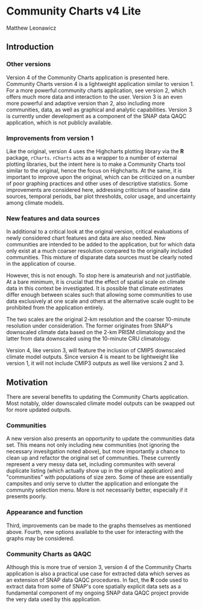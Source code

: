 # Community Charts v4 Lite
Matthew Leonawicz  



## Introduction

### Other versions

Version 4 of the Community Charts application is presented here.
Community Charts version 4 is a lightweight application similar to version 1.
For a more powerful community charts application, see version 2, which offers much more data and interaction to the user.
Version 3 is an even more powerful and adaptive version than 2, also including more communities, data, as well as graphical and analytic capabilities.
Version 3 is currently under development as a component of the SNAP data QAQC application, which is not publicly available.

### Improvements from version 1

Like the original, version 4 uses the Highcharts plotting library via the **R** package, `rCharts`.
`rCharts` acts as a wrapper to a number of external plotting libraries, but the intent here is to make a Community Charts tool similar to the original, hence the focus on Highcharts.
At the same, it is important to improve upon the original, which can be criticized on a number of poor graphing practices and other uses of descriptive statistics.
Some improvements are considered here, addressing criticisms of baseline data sources, temporal periods, bar plot thresholds, color usage, and uncertainty among climate models.

### New features and data sources
In additional to a critical look at the original version, critical evaluations of newly considered chart features and data are also needed.
New communities are intended to be added to the application, but for which data only exist at a much coarser resolution compared to the originally included communities.
This mixture of disparate data sources must be clearly noted in the application of course.

However, this is not enough. To stop here is amateurish and not justifiable.
At a bare minimum, it is crucial that the effect of spatial scale on climate data in this context be investigated.
It is possible that climate estimates differ enough between scales such that allowing some communities to use data exclusively at one scale and others at the alternative scale ought to be prohibited from the application entirely.

The two scales are the original 2-km resolution and the coarser 10-minute resolution under consideration.
The former originates from SNAP's downscaled climate data based on the 2-km PRISM climatology and the latter from data downscaled using the 10-minute CRU climatology.

Version 4, like version 3, will feature the inclusion of CMIP5 downscaled climate model outputs.
Since version 4 is meant to be lightweight like version 1, it will not include CMIP3 outputs as well like versions 2 and 3.

## Motivation
There are several benefits to updating the Community Charts application.
Most notably, older downscaled climate model outputs can be swapped out for more updated outputs.

### Communities
A new version also presents an opportunity to update the communities data set.
This means not only including new communities (not ignoring the necessary invesitgation noted above),
but more importantly a chance to clean up and refactor the original set of communities.
These currently represent a very messy data set, including communites with several duplicate listing (which actually show up in the original application) and "communities" with populations of size zero.
Some of these are essentially campsites and only serve to clutter the application and enlongate the community selection menu. More is not necessarily better, especially if it presents poorly.

### Appearance and function
Third, improvements can be made to the graphs themselves as mentioned above.
Fourth, new options available to the user for interacting with the graphs may be considered.

### Community Charts as QAQC
Although this is more true of version 3, version 4 of the Community Charts application is also a practical use case for extracted data which serves as an extension of SNAP data QAQC procedures.
In fact, the **R** code used to extract data from some of SNAP's core spatially explicit data sets as a fundamental component of my ongoing SNAP data QAQC project provide the very data used by this application.
